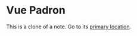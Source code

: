 # Vue Padron
This is a clone of a note. Go to its [primary location](../../Groups/Padron%20Family/Vue%20Padron.md).